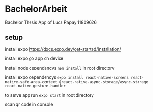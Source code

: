 # BachelorArbeit

Bachelor Thesis App of Luca Papay 11809626

## setup
install expo https://docs.expo.dev/get-started/installation/

install expo go app on device

install node dependencys ```npm install``` in root directory

install expo dependencys ```expo install react-native-screens react-native-safe-area-context @react-native-async-storage/async-storage react-native-gesture-handler```

to serve app run ```expo start``` in root directory

scan qr code in console

